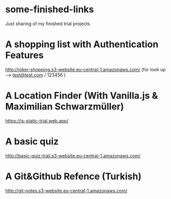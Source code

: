 # some-finished-links
Just sharing of my finished trial projects

# A shopping list with Authentication Features
http://joker-shopping.s3-website.eu-central-1.amazonaws.com/
(for look up --> test@test.com / 123456 )

# A Location Finder (With Vanilla.js & Maximilian Schwarzmüller)
https://js-static-trial.web.app/

# A basic quiz
http://basic-quiz-trail.s3-website.eu-central-1.amazonaws.com/

# A Git&Github Refence (Turkish)
http://git-notes.s3-website.eu-central-1.amazonaws.com/
